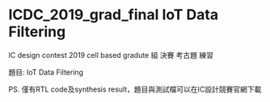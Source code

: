 # ICDC_2019_grad_final IoT Data Filtering
IC design contest 2019 cell based gradute 組 決賽 考古題 練習

題目: IoT Data Filtering

PS. 僅有RTL code及synthesis result，題目與測試檔可以在IC設計競賽官網下載